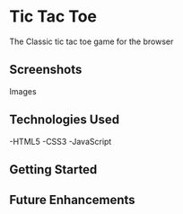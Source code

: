 # Tic Tac Toe

The Classic tic tac toe game for the browser

## Screenshots

Images

## Technologies Used
-HTML5
-CSS3
-JavaScript

## Getting Started


## Future Enhancements
